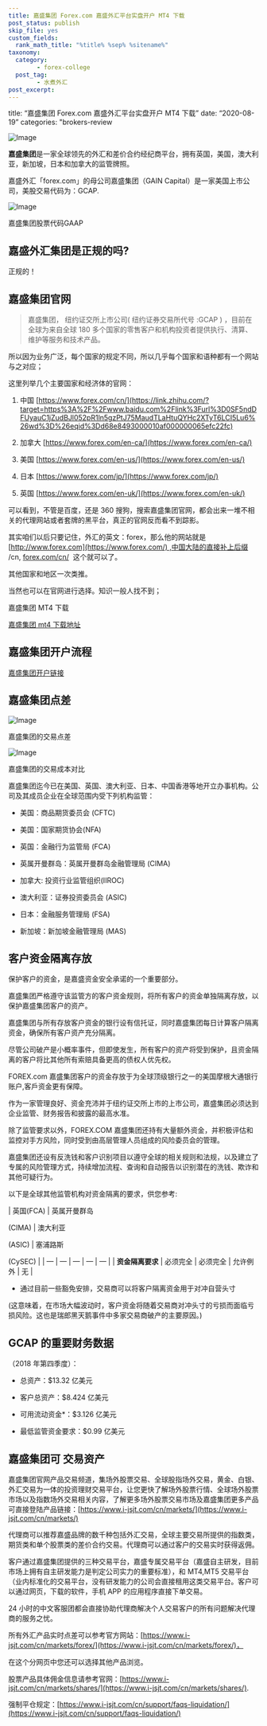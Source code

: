 ```yaml
---
title: 嘉盛集团 Forex.com 嘉盛外汇平台实盘开户 MT4 下载
post_status: publish
skip_file: yes
custom_fields:
  rank_math_title: "%title% %sep% %sitename%"
taxonomy:
  category:
        - forex-college
  post_tag:
        - 水煮外汇
post_excerpt: 
---
```

title: “嘉盛集团 Forex.com 嘉盛外汇平台实盘开户 MT4 下载” date: “2020-08-19” categories: "brokers-review

![Image](https://cdn.fendou.la/welaowei8/2020/09/forex.svg)

**嘉盛集团**是一家全球领先的外汇和差价合约经纪商平台，拥有英国，美国，澳大利亚，新加坡，日本和加拿大的监管牌照。

嘉盛外汇「forex.com」的母公司嘉盛集团（GAIN Capital）是一家美国上市公司，美股交易代码为：GCAP.

![Image](https://cdn.fendou.la/welaowei8/2020/07/bfa593c4e9fc699055d83f2303055a0c-10.png)

嘉盛集团股票代码GAAP

## **嘉盛外汇集团**是正规的吗?

正规的！

## **嘉盛集团**官网

> 嘉盛集团， 纽约证交所上市公司( 纽约证券交易所代号 :GCAP ) ，目前在全球为来自全球 180 多个国家的零售客户和机构投资者提供执行、清算、维护等服务和技术产品。

所以因为业务广泛，每个国家的规定不同，所以几乎每个国家和语种都有一个网站与之对应；

这里列举几个主要国家和经济体的官网：

1. 中国 [https://www.forex.com/cn/](https://link.zhihu.com/?target=https%3A%2F%2Fwww.baidu.com%2Flink%3Furl%3D0SF5ndDFUyauC1jZudBJl052pR1ln5gzPtJ75MaudTLaHtuQYHc2XTyT6LCI5Lu6%26wd%3D%26eqid%3Dd68e8493000010af000000065efc22fc)

1. 加拿大 [https://www.forex.com/en-ca/](https://www.forex.com/en-ca/)

1. 美国 [https://www.forex.com/en-us/](https://www.forex.com/en-us/)

1. 日本 [https://www.forex.com/jp/](https://www.forex.com/jp/)

1. 英国 [https://www.forex.com/en-uk/](https://www.forex.com/en-uk/)

可以看到，不管是百度，还是 360 搜狗，搜索嘉盛集团官网，都会出来一堆不相关的代理网站或者套牌的黑平台，真正的官网反而看不到踪影。

其实咱们以后只要记住，外汇的英文：forex，那么他的网站就是[http://www.forex.com](https://www.forex.com/) ,中国大陆的直接补上后缀 /cn, [forex.com/cn/](https://www.forex.com/cn/)  这个就可以了。

其他国家和地区一次类推。

当然也可以在官网进行选择。知识一般人找不到；

嘉盛集团 MT4 下载

[嘉盛集团 mt4 下载地址](https://download.mql5.com/cdn/web/first.prudential.markets/mt4/fpmarkets4setup.exe)

## 嘉盛集团开户流程

[嘉盛集团开户链接](https://www.ifttt.fun/go/forexcom/)

## 嘉盛集团点差

![Image](https://cdn.fendou.la/welaowei8/2020/07/3f4f00a975610e8225e62151a8597c89-2.png)

嘉盛集团的交易点差

![Image](https://cdn.fendou.la/welaowei8/2020/07/981c0d7caa818360d24ae151ed3d1819-2.png)

嘉盛集团的交易成本对比



嘉盛集团迄今已在美国、英国、澳大利亚、日本、中国香港等地开立办事机构。公司及其成员企业在全球范围内受下列机构监管：

* 美国：商品期货委员会 (CFTC)

* 美国：国家期货协会(NFA)

* 英国：金融行为监管局 (FCA)

* 英属开曼群岛：英属开曼群岛金融管理局 (CIMA)

* 加拿大: 投资行业监管组织(IIROC)

* 澳大利亚：证券投资委员会 (ASIC)

* 日本：金融服务管理局 (FSA)

* 新加坡：新加坡金融管理局 (MAS)

## 客户资金隔离存放

保护客户的资金，是嘉盛资金安全承诺的一个重要部分。

嘉盛集团严格遵守该监管方的客户资金规则，将所有客户的资金单独隔离存放，以保护嘉盛集团客户的资产。



嘉盛集团与所有存放客户资金的银行设有信托证，同时嘉盛集团每日计算客户隔离资金，确保所有客户资产充分隔离。

尽管公司破产是小概率事件，但即使发生，所有客户的资产将受到保护，且资金隔离的客户将比其他所有索赔具备更高的债权人优先权。

FOREX.com 嘉盛集团客户的资金存放于为全球顶级银行之一的美国摩根大通银行账户,客戶资金更有保障。



作为一家管理良好、资金充沛并于纽约证交所上市的上市公司，嘉盛集团必须达到企业监管、财务报告和披露的最高水准。

除了监管要求以外，FOREX.COM 嘉盛集团还持有大量额外资金，并积极评估和监控对手方风险，同时受到由高层管理人员组成的风险委员会的管理。

嘉盛集团还设有反洗钱和客户识别项目以遵守全球的相关规则和法规，以及建立了专属的风险管理方式，持续增加流程、查询和自动报告以识别潜在的洗钱、欺诈和其他可疑行为。



以下是全球其他监管机构对资金隔离的要求，供您参考:

| 英国(FCA) | 英属开曼群岛

(CIMA) | 澳大利亚

(ASIC) | 塞浦路斯

(CySEC) | | — | — | — | — | — | | **资金隔离要求** | 必须完全 | 必须完全 | 允许例外 | 无 |

* 通过目前一些豁免安排，交易商可以将客户隔离资金用于对冲自营头寸

(这意味着，在市场大幅波动时，客户资金将随着交易商对冲头寸的亏损而面临亏损风险。这也是瑞郎黑天鹅事件中多家交易商破产的主要原因。)

## GCAP 的重要财务数据

（2018 年第四季度）：

* 总资产：$13.32 亿美元

* 客户总资产：$8.424 亿美元

* 可用流动资金*：$3.126 亿美元

* 最低监管资金要求：$0.99 亿美元

## 嘉盛集团可 交易资产

嘉盛集团官网产品交易频道，集场外股票交易、全球股指场外交易，黄金、白银、外汇交易为一体的投资理财交易平台，让您更快了解场外股票行情、全球场外股票市场以及指数场外交易相关内容，了解更多场外股票交易市场及嘉盛集团更多产品可直接登陆产品链接：[https://www.i-jsjt.com/cn/markets/](https://www.i-jsjt.com/cn/markets/)

代理商可以推荐嘉盛品牌的数千种包括外汇交易，全球主要交易所提供的指数类，期货类和单个股票类的差价合约交易。代理商可以通过客户的交易实时获得返佣。

客户通过嘉盛集团提供的三种交易平台，嘉盛专属交易平台（嘉盛自主研发，目前市场上拥有自主研发能力是判定公司实力的重要标准），和 MT4,MT5 交易平台（业内标准化的交易平台，没有研发能力的公司会直接租用这类交易平台。客户可以通过网页，下载的软件，手机 APP 的应用程序直接下单交易。



24 小时的中文客服团都会直接协助代理商解决个人交易客户的所有问题解决代理商的服务之忧。

所有外汇产品实时点差可以参考官方网站：[https://www.i-jsjt.com/cn/markets/forex/](https://www.i-jsjt.com/cn/markets/forex/)，

在这个分网页中您还可以选择其他产品浏览。

股票产品具体佣金信息请参考官网：[https://www.i-jsjt.com/cn/markets/shares/](https://www.i-jsjt.com/cn/markets/shares/).

强制平仓规定：[https://www.i-jsjt.com/cn/support/faqs-liquidation/](https://www.i-jsjt.com/cn/support/faqs-liquidation/)